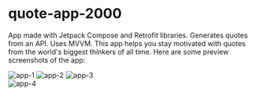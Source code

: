 # quote-app-2000
App made with Jetpack Compose and Retrofit libraries. Generates quotes from an API. Uses MVVM.
This app helps you stay motivated with quotes from the world's biggest thinkers of all time.
Here are some preview screenshots of the app:

![app-1](https://user-images.githubusercontent.com/79090939/227735940-9adc6637-d328-459f-addc-e030cb167d30.png)
![app-2](https://user-images.githubusercontent.com/79090939/227735946-5787262d-1fba-4310-88f1-6d50f320c7bc.png)
![app-3](https://user-images.githubusercontent.com/79090939/227735948-22787137-bc3d-4a56-964f-7f45996f7e9c.png)         
![app-4](https://user-images.githubusercontent.com/79090939/227735951-19d5d6ef-ee4e-43a5-8eb7-aee09a6ba87d.png)
